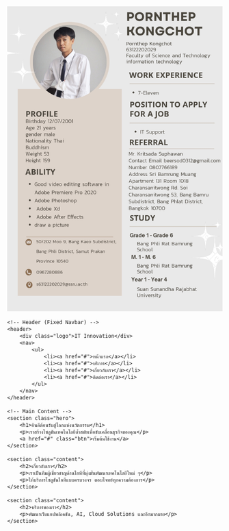<!DOCTYPE html>
<html lang="th">
<head>
    <meta charset="UTF-8">
    <meta name="viewport" content="width=device-width, initial-scale=1.0">
    <title>Resume</title>
    <link rel="stylesheet" href="styles.css">
</head>
<body>
<img src="image.jpg" />

    <!-- Header (Fixed Navbar) -->
    <header>
        <div class="logo">IT Innovation</div>
        <nav>
            <ul>
                <li><a href="#">หน้าแรก</a></li>
                <li><a href="#">บริการ</a></li>
                <li><a href="#">เกี่ยวกับเรา</a></li>
                <li><a href="#">ติดต่อเรา</a></li>
            </ul>
        </nav>
    </header>

    <!-- Main Content -->
    <section class="hero">
        <h1>ยินดีต้อนรับสู่โลกแห่งนวัตกรรม</h1>
        <p>เราสร้างโซลูชันเทคโนโลยีล้ำสมัยเพื่อขับเคลื่อนธุรกิจของคุณ</p>
        <a href="#" class="btn">เริ่มต้นใช้งาน</a>
    </section>

    <section class="content">
        <h2>เกี่ยวกับเรา</h2>
        <p>เราเป็นทีมผู้เชี่ยวชาญด้านไอทีที่มุ่งมั่นพัฒนาเทคโนโลยีใหม่ ๆ</p>
        <p>ให้บริการโซลูชันไอทีแบบครบวงจร ตอบโจทย์ทุกความต้องการ</p>
    </section>

    <section class="content">
        <h2>บริการของเรา</h2>
        <p>พัฒนาเว็บแอปพลิเคชัน, AI, Cloud Solutions และอีกมากมาย</p>
    </section>

</body>
</html>
